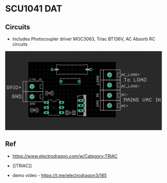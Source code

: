 

# SCU1041 DAT


## Circuits 

- Includes Photocoupler driver MOC3063, Triac BT136V, AC Absorb RC circuits 


![](59-54-12-31-05-2023.png)


## Ref 

- https://www.electrodragon.com/w/Category:TRIAC
- [[TRIAC]]


- demo video - https://t.me/electrodragon3/185


